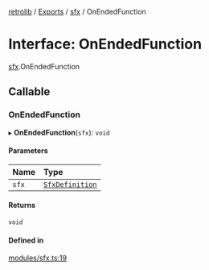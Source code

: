 [retrolib](../README.md) / [Exports](../modules.md) / [sfx](../modules/sfx.md) / OnEndedFunction

# Interface: OnEndedFunction

[sfx](../modules/sfx.md).OnEndedFunction

## Callable

### OnEndedFunction

▸ **OnEndedFunction**(`sfx`): `void`

#### Parameters

| Name | Type |
| :------ | :------ |
| `sfx` | [`SfxDefinition`](../classes/SfxDefinition.md) |

#### Returns

`void`

#### Defined in

[modules/sfx.ts:19](https://github.com/philbgarner/retrolib/blob/2787147/src/modules/sfx.ts#L19)
